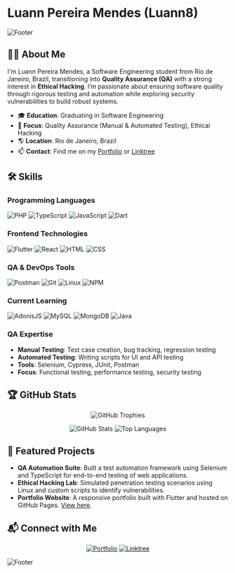 # Luann Pereira Mendes (Luann8)  

![Footer](https://capsule-render.vercel.app/api?type=waving&color=gradient&height=120§ion=footer&text=Welcome!%20for%20&fontColor=ffffff&fontSize=30&reversal=true)

## 👨‍💻 About Me  
I'm Luann Pereira Mendes, a Software Engineering student from Rio de Janeiro, Brazil, transitioning into **Quality Assurance (QA)** with a strong interest in **Ethical Hacking**. I’m passionate about ensuring software quality through rigorous testing and automation while exploring security vulnerabilities to build robust systems.  

- 🎓 **Education**: Graduating in Software Engineering  
- 💼 **Focus**: Quality Assurance (Manual & Automated Testing), Ethical Hacking  
- 🌎 **Location**: Rio de Janeiro, Brazil  
- 📫 **Contact**: Find me on my [Portfolio](https://luann8.github.io/Luann-portifolio/) or [Linktree](https://luann8.github.io/LinkTree/)  

## 🛠️ Skills  
### Programming Languages  
![PHP](https://img.shields.io/badge/PHP-777BB4?style=flat-square&logo=php&logoColor=white) ![TypeScript](https://img.shields.io/badge/TypeScript-3178C6?style=flat-square&logo=typescript&logoColor=white) ![JavaScript](https://img.shields.io/badge/JavaScript-F7DF1E?style=flat-square&logo=javascript&logoColor=black) ![Dart](https://img.shields.io/badge/Dart-0175C2?style=flat-square&logo=dart&logoColor=white)  

### Frontend Technologies  
![Flutter](https://img.shields.io/badge/Flutter-02569B?style=flat-square&logo=flutter&logoColor=white) ![React](https://img.shields.io/badge/React-61DAFB?style=flat-square&logo=react&logoColor=black) ![HTML](https://img.shields.io/badge/HTML-E34F26?style=flat-square&logo=html5&logoColor=white) ![CSS](https://img.shields.io/badge/CSS-1572B6?style=flat-square&logo=css3&logoColor=white)  

### QA & DevOps Tools  
![Postman](https://img.shields.io/badge/Postman-FF6C37?style=flat-square&logo=postman&logoColor=white) ![Git](https://img.shields.io/badge/Git-F05032?style=flat-square&logo=git&logoColor=white) ![Linux](https://img.shields.io/badge/Linux-FCC624?style=flat-square&logo=linux&logoColor=black) ![NPM](https://img.shields.io/badge/NPM-CB3837?style=flat-square&logo=npm&logoColor=white)  

### Current Learning  
![AdonisJS](https://img.shields.io/badge/AdonisJS-220052?style=flat-square&logo=adonisjs&logoColor=white) ![MySQL](https://img.shields.io/badge/MySQL-4479A1?style=flat-square&logo=mysql&logoColor=white) ![MongoDB](https://img.shields.io/badge/MongoDB-47A248?style=flat-square&logo=mongodb&logoColor=white) ![Java](https://img.shields.io/badge/Java-007396?style=flat-square&logo=java&logoColor=white)  

### QA Expertise  
- **Manual Testing**: Test case creation, bug tracking, regression testing  
- **Automated Testing**: Writing scripts for UI and API testing  
- **Tools**: Selenium, Cypress, JUnit, Postman  
- **Focus**: Functional testing, performance testing, security testing  

## 🏆 GitHub Stats  
<p align="center">  
  <img src="https://github-profile-trophy.vercel.app/?username=Luann8&theme=onedark&no-frame=true&margin-w=10&column=6&title=Stars,Commits,Repositories,PullRequest,Followers,Issues" alt="GitHub Trophies" />  
</p>  
<p align="center">  
  <img src="https://github-readme-stats.vercel.app/api?username=Luann8&show_icons=true&theme=radical&hide_border=true" alt="GitHub Stats" />  
  <img src="https://github-readme-stats.vercel.app/api/top-langs/?username=Luann8&layout=compact&theme=radical&hide_border=true" alt="Top Languages" />  
</p>  

## 🚀 Featured Projects  
- **QA Automation Suite**: Built a test automation framework using Selenium and TypeScript for end-to-end testing of web applications.  
- **Ethical Hacking Lab**: Simulated penetration testing scenarios using Linux and custom scripts to identify vulnerabilities.  
- **Portfolio Website**: A responsive portfolio built with Flutter and hosted on GitHub Pages. [View here](https://luann8.github.io/Luann-portifolio/).  

## 📬 Connect with Me  
<p align="center">  
  <a href="https://luann8.github.io/Luann-portifolio/"><img src="https://img.shields.io/badge/Portfolio-800080?style=flat-square&logo=Pinterest&logoColor=white" alt="Portfolio"/></a>  
  <a href="https://luann8.github.io/LinkTree/"><img src="https://img.shields.io/badge/Linktree-800080?style=flat-square&logo=linktree&logoColor=white" alt="Linktree"/></a>  
</p>  

![Footer](https://capsule-render.vercel.app/api?type=waving&color=gradient&height=120§ion=footer&text=Thanks%20for%20visiting!&fontColor=ffffff&fontSize=30&reversal=true)
